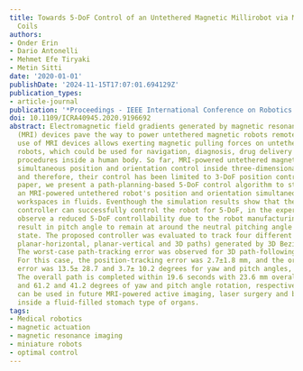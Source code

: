 ```yaml
---
title: Towards 5-DoF Control of an Untethered Magnetic Millirobot via MRI Gradient
  Coils
authors:
- Onder Erin
- Dario Antonelli
- Mehmet Efe Tiryaki
- Metin Sitti
date: '2020-01-01'
publishDate: '2024-11-15T17:07:01.694129Z'
publication_types:
- article-journal
publication: '*Proceedings - IEEE International Conference on Robotics and Automation*'
doi: 10.1109/ICRA40945.2020.9196692
abstract: Electromagnetic field gradients generated by magnetic resonance imaging
  (MRI) devices pave the way to power untethered magnetic robots remotely. This innovative
  use of MRI devices allows exerting magnetic pulling forces on untethered magnetic
  robots, which could be used for navigation, diagnosis, drug delivery and therapeutic
  procedures inside a human body. So far, MRI-powered untethered magnetic robots lack
  simultaneous position and orientation control inside three-dimensional (3D) fluids,
  and therefore, their control has been limited to 3-DoF position control. In this
  paper, we present a path-planning-based 5-DoF control algorithm to steer and control
  an MRI-powered untethered robot's position and orientation simultaneously in 3D
  workspaces in fluids. Eventhough the simulation results show that the proposed optimal
  controller can successfully control the robot for 5-DoF, in the experiments, we
  observe a reduced 5-DoF controllability due to the robot manufacturing errors, which
  result in pitch angle to remain at around the neutral pitching angle at the steady
  state. The proposed controller was evaluated to track four different paths (linear,
  planar-horizontal, planar-vertical and 3D paths) generated by 3D Bezier curves.
  The worst-case path-tracking error was observed for 3D path-following experiments.
  For this case, the position-tracking error was 2.7±1.8 mm, and the orientation-tracking
  error was 13.5± 28.7 and 3.7± 10.2 degrees for yaw and pitch angles, respectively.
  The overall path is completed within 19.6 seconds with 23.6 mm overall displacement
  and 61.2 and 41.2 degrees of yaw and pitch angle rotation, respectively. Such robots
  can be used in future MRI-powered active imaging, laser surgery and biopsy robots
  inside a fluid-filled stomach type of organs.
tags:
- Medical robotics
- magnetic actuation
- magnetic resonance imaging
- miniature robots
- optimal control
---
```

